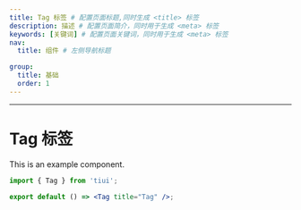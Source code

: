 ```yaml
---
title: Tag 标签 # 配置页面标题,同时生成 <title> 标签
description: 描述 # 配置页面简介，同时用于生成 <meta> 标签
keywords: [关键词] # 配置页面关键词，同时用于生成 <meta> 标签
nav:
  title: 组件 # 左侧导航标题

group:
  title: 基础
  order: 1
---
```


---

# Tag 标签

This is an example component.

```jsx
import { Tag } from 'tiui';

export default () => <Tag title="Tag" />;
```
